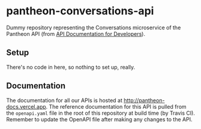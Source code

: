 # pantheon-conversations-api

Dummy repository representing the Conversations microservice of the Pantheon API (from [API Documentation for Developers](https://apidocsfordevs.com)).

## Setup
There's no code in here, so nothing to set up, really.

## Documentation
The documentation for all our APIs is hosted at http://pantheon-docs.vercel.app. The reference documentation for this API is pulled from the `openapi.yaml` file in the root of this repository at build time (by Travis CI). Remember to update the OpenAPI file after making any changes to the API.